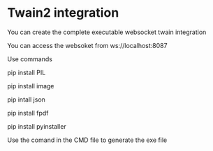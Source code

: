 # Twain2 integration 
You can create the complete executable websocket twain integration 

You can access the websoket from ws://localhost:8087

Use commands 


pip install PIL

pip install image

pip intall json

pip install fpdf

pip install pyinstaller

Use the comand in the CMD file to generate the exe file
